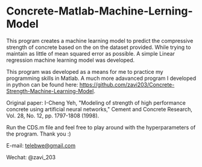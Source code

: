 # Concrete-Matlab-Machine-Lerning-Model

This program creates a machine learning model to predict the compressive strength of concrete based on the on the dataset provided. While trying to maintain as little of mean squared error as possible. A simple Linear regression machine learning model was developed.

This program was developed as a means for me to practice my programming skills in Matlab. A much more adavanced program I developed in python can be found here: https://github.com/zavi203/Concrete-Strength-Machine-Learning-Model.

Original paper: I-Cheng Yeh, "Modeling of strength of high performance concrete using artificial neural networks," Cement and Concrete Research, Vol. 28, No. 12, pp. 1797-1808 (1998).

Run the CDS.m file and feel free to play around with the hyperparameters of the program. Thank you :)

E-mail: telebwe@gmail.com

Wechat: @zavi_203
